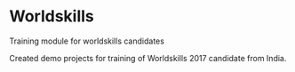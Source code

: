 # Worldskills
Training module for worldskills candidates

Created demo projects for training of Worldskills 2017 candidate from India.
